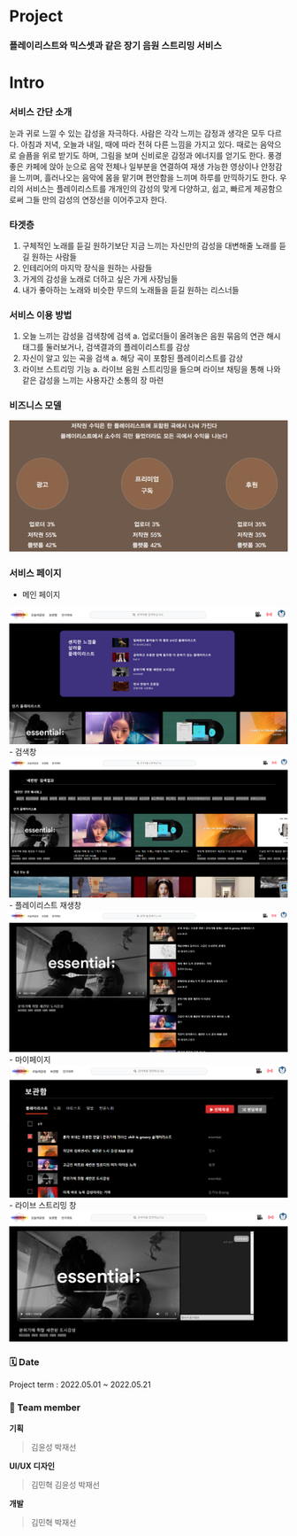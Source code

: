 # Project
### 플레이리스트와 믹스셋과 같은 장기 음원 스트리밍 서비스

# Intro 
### 서비스 간단 소개
눈과 귀로 느낄 수 있는 감성을 자극하다. 
사람은 각각 느끼는 감정과 생각은 모두 다르다. 아침과 저녁, 오늘과 내일, 때에 따라 전혀 다른 느낌을 가지고 있다. 때로는 음악으로 슬픔을 위로 받기도 하며, 그림을 보며 신비로운 감정과 에너지를 얻기도 한다. 풍경 좋은 카페에 앉아 눈으로 음악 전체나 일부분을 연결하여 재생 가능한 영상이나 안정감을 느끼며, 흘러나오는 음악에 몸을 맡기며 편안함을 느끼며 하루를 만끽하기도 한다.
우리의 서비스는 플레이리스트를 개개인의 감성의 맞게 다양하고, 쉽고, 빠르게 제공함으로써 그들 만의 감성의 연장선을 이어주고자 한다.
### 타겟층
  1. 구체적인 노래를 듣길 원하기보단 지금 느끼는 자신만의 감성을 대변해줄 노래를 듣길 원하는 사람들 
  2. 인테리어의 마지막 장식을 원하는 사람들
  3. 가게의 감성을 노래로 더하고 싶은 가게 사장님들
  4. 내가 좋아하는 노래와 비슷한 무드의 노래들을 듣길 원하는 리스너들
### 서비스 이용 방법
  1. 오늘 느끼는 감성을 검색창에 검색
    a. 업로더들이 올려놓은 음원 묶음의 연관 해시태그를 둘러보거나, 검색결과의 플레이리스트를 감상
  2. 자신이 알고 있는 곡을 검색
    a. 해당 곡이 포함된 플레이리스트를 감상
  3. 라이브 스트리밍 기능
    a. 라이브 음원 스트리밍을 들으며 라이브 채팅을 통해 나와 같은 감성을 느끼는 사용자간 소통의 장 마련
### 비즈니스 모델
<img src="./image/List Play BM.png"> 

### 서비스 페이지
- 메인 페이지
<img src="./image/LP main.png"> 
- 검색창
<img src="./image/LP search.png"> 
- 플레이리스트 재생창
<img src="./image/LP listen.png"> 
- 마이페이지
<img src="./image/LP mypage.png"> 
- 라이브 스트리밍 창
<img src="./image/LP livestream.png"> 

### 🗓️ Date 
Project term : 2022.05.01 ~ 2022.05.21 </br>
### 👥 Team member 
**기획** 
> 김윤성
> 박재선

**UI/UX 디자인**
> 김민혁
> 김윤성
> 박재선

**개발**
> 김민혁
> 박재선
